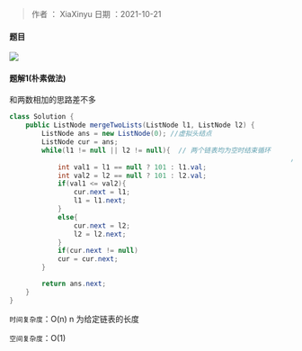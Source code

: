 >作者 ： XiaXinyu
>日期 ：2021-10-21

#### 题目

![](https://z3.ax1x.com/2021/10/21/5ykomF.png)

#### 题解1(朴素做法)

和两数相加的思路差不多

```java
class Solution {
    public ListNode mergeTwoLists(ListNode l1, ListNode l2) {
        ListNode ans = new ListNode(0); //虚拟头结点
        ListNode cur = ans;
        while(l1 != null || l2 != null){  // 两个链表均为空时结束循环
          															  // 如果其中一个链表为空，那么此时要接到ans链表的结点一定是另一个非空链表的，所以根据数据范围将空链表的不存在的结点值设置为101
            int val1 = l1 == null ? 101 : l1.val; 
            int val2 = l2 == null ? 101 : l2.val;
            if(val1 <= val2){ 
                cur.next = l1;
                l1 = l1.next;
            }
            else{  
                cur.next = l2;
                l2 = l2.next;
            }
            if(cur.next != null)
            cur = cur.next;
        }

        return ans.next;
    }
}
```



`时间复杂度`：O(n) n 为给定链表的长度

`空间复杂度`：O(1) 


